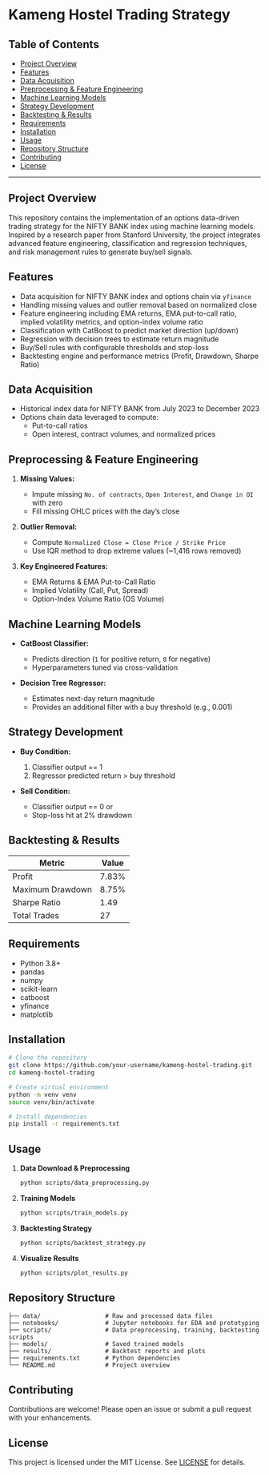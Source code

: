 # Kameng Hostel Trading Strategy

## Table of Contents
- [Project Overview](#project-overview)
- [Features](#features)
- [Data Acquisition](#data-acquisition)
- [Preprocessing & Feature Engineering](#preprocessing--feature-engineering)
- [Machine Learning Models](#machine-learning-models)
- [Strategy Development](#strategy-development)
- [Backtesting & Results](#backtesting--results)
- [Requirements](#requirements)
- [Installation](#installation)
- [Usage](#usage)
- [Repository Structure](#repository-structure)
- [Contributing](#contributing)
- [License](#license)

---

## Project Overview

This repository contains the implementation of an options data-driven trading strategy for the NIFTY BANK index using machine learning models. Inspired by a research paper from Stanford University, the project integrates advanced feature engineering, classification and regression techniques, and risk management rules to generate buy/sell signals.

## Features

- Data acquisition for NIFTY BANK index and options chain via `yfinance`
- Handling missing values and outlier removal based on normalized close
- Feature engineering including EMA returns, EMA put-to-call ratio, implied volatility metrics, and option-index volume ratio
- Classification with CatBoost to predict market direction (up/down)
- Regression with decision trees to estimate return magnitude
- Buy/Sell rules with configurable thresholds and stop-loss
- Backtesting engine and performance metrics (Profit, Drawdown, Sharpe Ratio)

## Data Acquisition

- Historical index data for NIFTY BANK from July 2023 to December 2023
- Options chain data leveraged to compute:
  - Put-to-call ratios
  - Open interest, contract volumes, and normalized prices

## Preprocessing & Feature Engineering

1. **Missing Values:**
   - Impute missing `No. of contracts`, `Open Interest`, and `Change in OI` with zero
   - Fill missing OHLC prices with the day’s close

2. **Outlier Removal:**
   - Compute `Normalized Close = Close Price / Strike Price`
   - Use IQR method to drop extreme values (~1,416 rows removed)

3. **Key Engineered Features:**
   - EMA Returns & EMA Put-to-Call Ratio
   - Implied Volatility (Call, Put, Spread)
   - Option-Index Volume Ratio (OS Volume)

## Machine Learning Models

- **CatBoost Classifier:**
  - Predicts direction (`1` for positive return, `0` for negative)
  - Hyperparameters tuned via cross-validation

- **Decision Tree Regressor:**
  - Estimates next-day return magnitude
  - Provides an additional filter with a buy threshold (e.g., 0.001)

## Strategy Development

- **Buy Condition:**
  1. Classifier output == 1
  2. Regressor predicted return > buy threshold

- **Sell Condition:**
  - Classifier output == 0 or
  - Stop-loss hit at 2% drawdown

## Backtesting & Results

| Metric                | Value    |
|-----------------------|----------|
| Profit                | 7.83%    |
| Maximum Drawdown      | 8.75%    |
| Sharpe Ratio          | 1.49     |
| Total Trades          | 27       |

## Requirements

- Python 3.8+
- pandas
- numpy
- scikit-learn
- catboost
- yfinance
- matplotlib

## Installation

```bash
# Clone the repository
git clone https://github.com/your-username/kameng-hostel-trading.git
cd kameng-hostel-trading

# Create virtual environment
python -m venv venv
source venv/bin/activate

# Install dependencies
pip install -r requirements.txt
``` 

## Usage

1. **Data Download & Preprocessing**
   ```bash
   python scripts/data_preprocessing.py
   ```

2. **Training Models**
   ```bash
   python scripts/train_models.py
   ```

3. **Backtesting Strategy**
   ```bash
   python scripts/backtest_strategy.py
   ```

4. **Visualize Results**
   ```bash
   python scripts/plot_results.py
   ```

## Repository Structure

```
├── data/                  # Raw and processed data files
├── notebooks/             # Jupyter notebooks for EDA and prototyping
├── scripts/               # Data preprocessing, training, backtesting scripts
├── models/                # Saved trained models
├── results/               # Backtest reports and plots
├── requirements.txt       # Python dependencies
└── README.md              # Project overview
```

## Contributing

Contributions are welcome! Please open an issue or submit a pull request with your enhancements.

## License

This project is licensed under the MIT License. See [LICENSE](LICENSE) for details.
